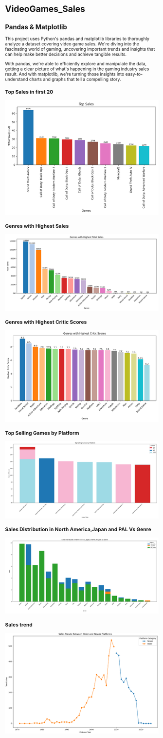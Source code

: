 # VideoGames_Sales

## Pandas & Matplotlib

This project uses Python's pandas and matplotlib libraries to thoroughly analyze a dataset covering video game sales. We're diving into the fascinating world of gaming, uncovering important trends and insights that can help make better decisions and achieve tangible results.

With pandas, we're able to efficiently explore and manipulate the data, getting a clear picture of what's happening in the gaming industry sales result. And with matplotlib, we're turning those insights into easy-to-understand charts and graphs that tell a compelling story.

### Top Sales in first 20
<img src="https://github.com/Roey0204/VideoGames_Sales/blob/main/Video_Game_Sales/Result/Top%20Sales.png">

### Genres with Highest Sales
<img src="https://github.com/Roey0204/VideoGames_Sales/blob/main/Video_Game_Sales/Result/Genres%20with%20Highest%20Total%20Sales.png">

### Genres with Highest Critic Scores
<img src="https://github.com/Roey0204/VideoGames_Sales/blob/main/Video_Game_Sales/Result/Genres%20with%20Highest%20Critic%20Scores.png">

### Top Selling Games by Platform
<img src="https://github.com/Roey0204/VideoGames_Sales/blob/main/Video_Game_Sales/Result/Top%20Selling%20Games%20by%20Platform.png">

### Sales Distribution in North America,Japan and PAL Vs Genre
<img src="https://github.com/Roey0204/VideoGames_Sales/blob/main/Video_Game_Sales/Result/Sales%20Distribution%20in%20North%20America%2CJapan%20and%20PAL%20Vs%20Genre.png">

### Sales trend
<img src="https://github.com/Roey0204/VideoGames_Sales/blob/main/Video_Game_Sales/Result/sales%20trend.png">


